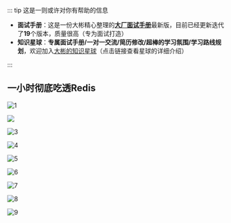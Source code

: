 ::: tip 这是一则或许对你有帮助的信息

- **面试手册**：这是一份大彬精心整理的[**大厂面试手册**](https://topjavaer.cn/zsxq/mianshishouce.html)最新版，目前已经更新迭代了**19**个版本，质量很高（专为面试打造）
- **知识星球**：**专属面试手册/一对一交流/简历修改/超棒的学习氛围/学习路线规划**，欢迎加入[大彬的知识星球](https://topjavaer.cn/zsxq/introduce.html)（点击链接查看星球的详细介绍）

:::

## 一小时彻底吃透Redis

![1](http://img.topjavaer.cn/img/202308210012725.png)

![](http://img.topjavaer.cn/img/202308210012963.png)

![3](http://img.topjavaer.cn/img/202308210013864.png)



![4](http://img.topjavaer.cn/img/202308210013844.png)

![5](http://img.topjavaer.cn/img/202308210013997.png)

![6](http://img.topjavaer.cn/img/202308210013008.png)

![7](http://img.topjavaer.cn/img/202308210013799.png)

![8](http://img.topjavaer.cn/img/202308210013103.png)

![9](http://img.topjavaer.cn/img/202308210013210.png)